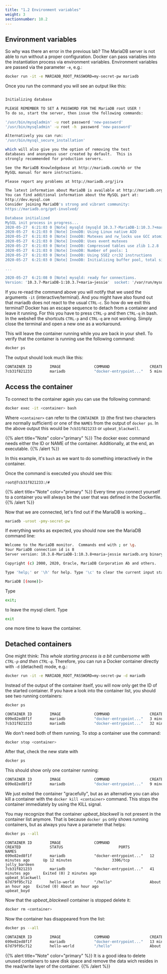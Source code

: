 ```yaml
---
title: "1.2 Environment variables"
weight: 3
sectionnumber: 10.2
---
```


## Environment variables

So why was there an error in the previous lab?
The MariaDB server is not able to run without a proper configuration. Docker can pass variables into the instantiation process via environment variables.
Environment variables are passed via the parameter `-e`, e.g.:

```bash
docker run -it -e MARIADB_ROOT_PASSWORD=my-secret-pw mariadb
```

Once you run the command you will see an output like this:

```bash

Initializing database

PLEASE REMEMBER TO SET A PASSWORD FOR THE MariaDB root USER !
To do so, start the server, then issue the following commands:

'/usr/bin/mysqladmin' -u root password 'new-password'
'/usr/bin/mysqladmin' -u root -h  password 'new-password'

Alternatively you can run:
'/usr/bin/mysql_secure_installation'

which will also give you the option of removing the test
databases and anonymous user created by default.  This is
strongly recommended for production servers.

See the MariaDB Knowledgebase at http://mariadb.com/kb or the
MySQL manual for more instructions.

Please report any problems at http://mariadb.org/jira

The latest information about MariaDB is available at http://mariadb.org/.
You can find additional information about the MySQL part at:
http://dev.mysql.com
Consider joining MariaDB's strong and vibrant community:
https://mariadb.org/get-involved/

Database initialized
MySQL init process in progress...
2020-05-27  6:21:03 0 [Note] mysqld (mysqld 10.3.7-MariaDB-1:10.3.7+maria~jessie) starting as process 101 ...
2020-05-27  6:21:03 0 [Note] InnoDB: Using Linux native AIO
2020-05-27  6:21:03 0 [Note] InnoDB: Mutexes and rw_locks use GCC atomic builtins
2020-05-27  6:21:03 0 [Note] InnoDB: Uses event mutexes
2020-05-27  6:21:03 0 [Note] InnoDB: Compressed tables use zlib 1.2.8
2020-05-27  6:21:03 0 [Note] InnoDB: Number of pools: 1
2020-05-27  6:21:03 0 [Note] InnoDB: Using SSE2 crc32 instructions
2020-05-27  6:21:03 0 [Note] InnoDB: Initializing buffer pool, total size = 256M, instances = 1, chunk size = 128M

...

2020-05-27  6:21:08 0 [Note] mysqld: ready for connections.
Version: '10.3.7-MariaDB-1:10.3.7+maria~jessie'  socket: '/var/run/mysqld/mysqld.sock'  port: 3306  mariadb.org binary distribution
```

If you re-read the command above you will notify that we used the arguments `-it` (interactive/terminal). And you might have also found out that mariadb does not react to the usual `CTRL-c`.
So how do we exit this terminal? Docker has an escape sequence to detach from a container and leave it running. For this you have to press `CTRL-p` and then `CTRL-q` in bash. In the webshell the shortcuts `CTRL-p` and `CTRL-q` are not working. Simply close the terminal and open a new one as a workaround.

This will leave the container running while you are back in your shell. To verify that the container is running use the following command:

```bash
docker ps
```

The output should look much like this:

```bash
CONTAINER ID        IMAGE               COMMAND                  CREATED             STATUS              PORTS               NAMES
7cb31f821233        mariadb             "docker-entrypoint..."   5 minutes ago       Up 5 minutes        3306/tcp            upbeat_blackwell
```

## Access the container

To connect to the container again you can use the following command:

```bash
docker exec -it <container> bash
```

Where `<container>` can refer to the `CONTAINER ID` (the first two characters are normally sufficient) or one of the `NAMES` from the output of `docker ps`.
In the above output this would be `7cb31f821233` or `upbeat_blackwell`.

{{% alert title="Note" color="primary" %}}
The docker exec command needs either the ID or NAME of the container. Additionally, at the end, an executable.
{{% /alert %}}

In this example, it's `bash` as we want to do something interactively in the container.

Once the command is executed you should see this:

`root@7cb31f821233:/#`

{{% alert title="Note" color="primary" %}}
Every time you connect yourself to a container you will always be the user that was defined in the Dockerfile.
{{% /alert %}}

Now that we are connected, let's find out if the MariaDB is working...

```bash
mariadb -uroot -pmy-secret-pw
```

If everything works as expected, you should now see the MariaDB command line:

```bash
Welcome to the MariaDB monitor.  Commands end with ; or \g.
Your MariaDB connection id is 8
Server version: 10.3.8-MariaDB-1:10.3.8+maria~jessie mariadb.org binary distribution

Copyright (c) 2000, 2020, Oracle, MariaDB Corporation Ab and others.

Type 'help;' or '\h' for help. Type '\c' to clear the current input statement.

MariaDB [(none)]>
```

Type

```bash
exit;
```

to leave the mysql client. Type

```bash
exit
```

one more time to leave the container.

## Detached containers

One might think: _This whole starting process is a bit cumbersome with `CTRL-p` and then `CTRL-q`_.
Therefore, you can run a Docker container directly with `-d` (detached) mode, e.g.:

```bash
docker run -it -e MARIADB_ROOT_PASSWORD=my-secret-pw -d mariadb
```

Instead of the output of the container itself, you will now only get the ID of the started container.
If you have a look into the container list, you should see two running containers:

```bash
docker ps
```

```bash
CONTAINER ID        IMAGE               COMMAND                  CREATED             STATUS              PORTS               NAMES
699e82ed8f1f        mariadb             "docker-entrypoint..."   3 minutes ago       Up 3 minutes        3306/tcp            jolly_bardeen
7cb31f821233        mariadb             "docker-entrypoint..."   32 minutes ago      Up 32 minutes       3306/tcp            upbeat_blackwell
```

We don't need both of them running. To stop a container use the command:

```bash
docker stop <container>
```

After that, check the new state with

```bash
docker ps
```

This should show only one container running:

```bash
CONTAINER ID        IMAGE               COMMAND                  CREATED             STATUS              PORTS               NAMES
699e82ed8f1f        mariadb             "docker-entrypoint..."   9 minutes ago       Up 9 minutes        3306/tcp            jolly_bardeen
```

We just exited the container "gracefully", but as an alternative you can also kill a container with the `docker kill <container>` command. This stops the container immediately by using the KILL signal.

You may recognize that the container _upbeat_blackwell_ is not present in the container list anymore. That is because `docker ps` only shows running containers, but as always you have a parameter that helps:

```bash
docker ps --all
```

```
CONTAINER ID        IMAGE               COMMAND                  CREATED             STATUS                         PORTS               NAMES
699e82ed8f1f        mariadb             "docker-entrypoint..."   12 minutes ago      Up 12 minutes                  3306/tcp            jolly_bardeen
7cb31f821233        mariadb             "docker-entrypoint..."   41 minutes ago      Exited (0) 2 minutes ago                           upbeat_blackwell
67d79f95c712        hello-world         "/hello"                 About an hour ago   Exited (0) About an hour ago                       upbeat_boyd
```

Now that the _upbeat_blackwell_ container is stopped delete it:

```bash
docker rm <container>
```

Now the container has disappeared from the list:

```bash
docker ps --all
```

```bash
CONTAINER ID        IMAGE               COMMAND                  CREATED             STATUS                         PORTS               NAMES
699e82ed8f1f        mariadb             "docker-entrypoint..."   13 minutes ago      Up 13 minutes                  3306/tcp            jolly_bardeen
67d79f95c712        hello-world         "/hello"                 About an hour ago   Exited (0) About an hour ago                       upbeat_boyd
```

{{% alert title="Note" color="primary" %}}
It is a good idea to delete unused containers to save disk space and remove the data wich resides in the read/write layer of the container.
{{% /alert %}}

